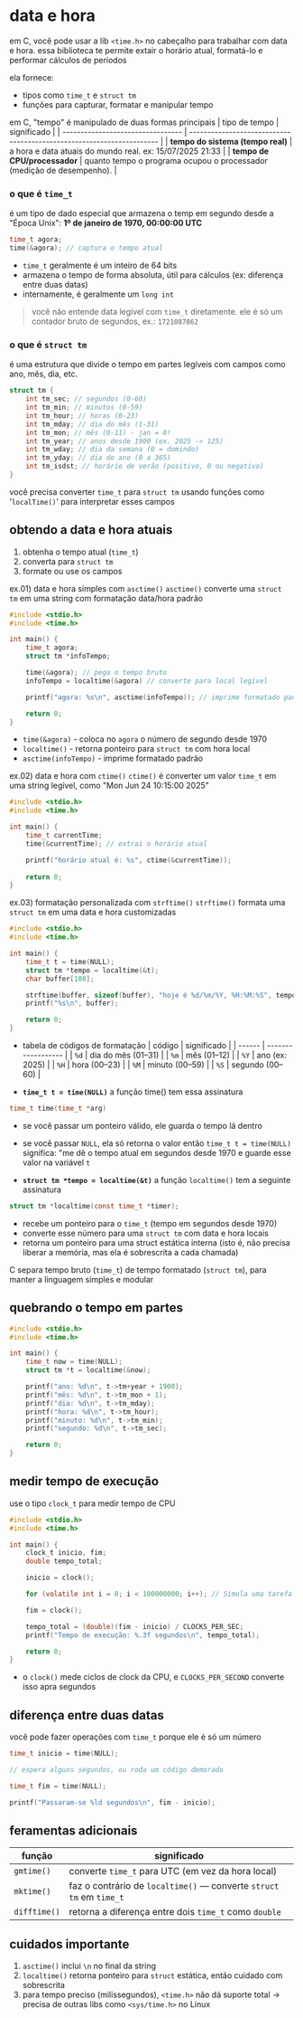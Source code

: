 # data e hora
em C, você pode usar a lib `<time.h>` no cabeçalho para trabalhar com data e hora. essa biblioteca te permite extair o horário atual, formatá-lo e performar cálculos de períodos

ela fornece:
* tipos como `time_t` e `struct tm`
* funções para capturar, formatar e manipular tempo

em C, "tempo" é manipulado de duas formas principais
| tipo de tempo                     | significado                                                           |
| --------------------------------- | --------------------------------------------------------------------- |
| **tempo do sistema (tempo real)** | a hora e data atuais do mundo real. ex: 15/07/2025 21:33              |
| **tempo de CPU/processador**      | quanto tempo o programa ocupou o processador (medição de desempenho). |


### o que é `time_t`
é um tipo de dado especial que armazena o temp em segundo desde a "Época Unix":
**1º de janeiro de 1970, 00:00:00 UTC**
```c
time_t agora;
time(&agora); // captura o tempo atual
```
* `time_t` geralmente é um inteiro de 64 bits
* armazena o tempo de forma absoluta, útil para cálculos (ex: diferença entre duas datas)
* internamente, é geralmente um `long int`

> você não entende data legível com `time_t` diretamente. ele é só um contador bruto de segundos, ex.: `1721087862`

### o que é `struct tm`
é uma estrutura que divide o tempo em partes legíveis com campos como ano, mês, dia, etc.
```c
struct tm {
    int tm_sec; // segundos (0-60)
    int tm_min; // minutos (0-59)
    int tm_hour; // horas (0-23)
    int tm_mday; // dia do mês (1-31)
    int tm_mon; // mês (0-11) - jan = 0!
    int tm_year; // anos desde 1900 (ex. 2025 -> 125)
    int tm_wday; // dia da semana (0 = domindo)
    int tm_yday; // dia do ano (0 a 365)
    int tm_isdst; // horário de verão (positivo, 0 ou negativo)
}
```
você precisa converter `time_t` para `struct tm` usando funções como '`localTime()`' para interpretar esses campos

## obtendo a data e hora atuais
1. obtenha o tempo atual (`time_t`)
2. converta para `struct tm`
3. formate ou use os campos


ex.01) data e hora simples com `asctime()`
`asctime()` converte uma `struct tm` em uma string com formatação data/hora padrão
```c
#include <stdio.h>
#include <time.h>

int main() {
    time_t agora;
    struct tm *infoTempo;

    time(&agora); // pega o tempo bruto
    infoTempo = localtime(&agora) // converte para local legível

    printf("agora: %s\n", asctime(infoTempo)); // imprime formatado padrão

    return 0;
}
```
* `time(&agora)` - coloca no `agora` o número de segundo desde 1970
* `localtime()` - retorna ponteiro para `struct tm` com hora local
* `asctime(infoTempo)` - imprime formatado padrão

ex.02) data e hora com `ctime()`
`ctime()` é converter um valor `time_t` em uma string legível, como "Mon Jun 24 10:15:00 2025"

```c
#include <stdio.h>
#include <time.h>

int main() {
    time_t currentTime;
    time(&currentTime); // extrai o horário atual

    printf("horário atual é: %s", ctime(&currentTime));
    
    return 0;
}
```

ex.03) formatação personalizada com `strftime()`
`strftime()` formata uma `struct tm` em uma data e hora customizadas
```c
#include <stdio.h>
#include <time.h>

int main() {
    time_t t = time(NULL);
    struct tm *tempo = localtime(&t);
    char buffer[100];

    strftime(buffer, sizeof(buffer), "hoje é %d/%m/%Y, %H:%M:%S", tempo)
    printf("%s\n", buffer);

    return 0;
}
```
* tabela de códigos de formatação
| código | significado        |
| ------ | ------------------ |
| `%d`   | dia do mês (01–31) |
| `%m`   | mês (01–12)        |
| `%Y`   | ano (ex: 2025)     |
| `%H`   | hora (00–23)       |
| `%M`   | minuto (00–59)     |
| `%S`   | segundo (00–60)    |

* **`time_t t = time(NULL)`**
a função time() tem essa assinatura
```c
time_t time(time_t *arg)
```
* se você passar um ponteiro válido, ele guarda o tempo lá dentro
* se você passar `NULL`, ela só retorna o valor
então `time_t t = time(NULL)` significa: "me dê o tempo atual em segundos desde 1970 e guarde esse valor na variável `t`

* **`struct tm *tempo = localtime(&t)`**
a função `localtime()` tem a seguinte assinatura
```c
struct tm *localtime(const time_t *timer);
```
* recebe um ponteiro para o `time_t` (tempo em segundos desde 1970)
* converte esse número para uma `struct tm` com data e hora locais
* retorna um ponteiro para uma struct estática interna (isto é, não precisa liberar a memória, mas ela é sobrescrita a cada chamada)

C separa tempo bruto (`time_t`) de tempo formatado (`struct tm`), para manter a linguagem simples e modular

## quebrando o tempo em partes
```c
#include <stdio.h>
#include <time.h>

int main() {
    time_t now = time(NULL);
    struct tm *t = localtime(&now);

    printf("ano: %d\n", t->tm+year + 1900);
    printf("mês: %d\n", t->tm_mon + 1);
    printf("dia: %d\n", t->tm_mday);
    printf("hora: %d\n", t->tm_hour);
    printf("minuto: %d\n", t->tm_min);
    printf("segundo: %d\n", t->tm_sec);

    return 0;
}
```

## medir tempo de execução
use o tipo `clock_t` para medir tempo de CPU
```c
#include <stdio.h>
#include <time.h>

int main() {
    clock_t inicio, fim;
    double tempo_total;

    inicio = clock();

    for (volatile int i = 0; i < 100000000; i++); // Simula uma tarefa

    fim = clock();

    tempo_total = (double)(fim - inicio) / CLOCKS_PER_SEC;
    printf("Tempo de execução: %.3f segundos\n", tempo_total);

    return 0;
}
```
* o `clock()` mede ciclos de clock da CPU, e `CLOCKS_PER_SECOND` converte isso apra segundos 

## diferença entre duas datas
você pode fazer operações com `time_t` porque ele é só um número
```c
time_t inicio = time(NULL);

// espera alguns segundos, ou roda um código demorado

time_t fim = time(NULL);

printf("Passaram-se %ld segundos\n", fim - inicio);
```

## feramentas adicionais
| função       | significado                                                         |
| ------------ | ------------------------------------------------------------------- |
| `gmtime()`   | converte `time_t` para UTC (em vez da hora local)                   |
| `mktime()`   | faz o contrário de `localtime()` — converte `struct tm` em `time_t` |
| `difftime()` | retorna a diferença entre dois `time_t` como `double`               |

## cuidados importante
1. `asctime()` inclui `\n` no final da string
2. `localtime()` retorna ponteiro para `struct` estática, então cuidado com sobrescrita
3. para tempo preciso (milissegundos), `<time.h>` não dá suporte total → precisa de outras libs como `<sys/time.h>` no Linux
